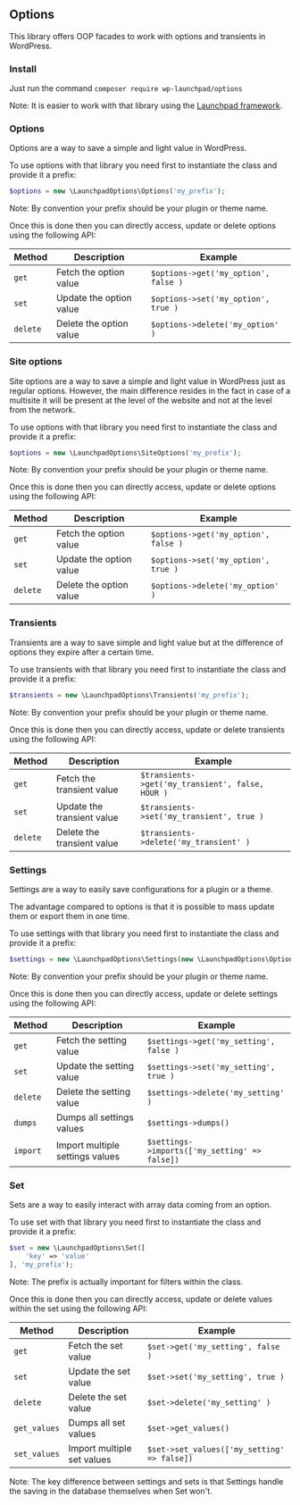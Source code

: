 ## Options

This library offers OOP facades to work with options and transients in WordPress.

### Install

Just run the command `composer require wp-launchpad/options`

Note: It is easier to work with that library using the [Launchpad framework](https://github.com/wp-launchpad/launchpad).

### Options

Options are a way to save a simple and light value in WordPress.

To use options with that library you need first to instantiate the class and provide it a prefix:
```php
$options = new \LaunchpadOptions\Options('my_prefix');
```

Note: By convention your prefix should be your plugin or theme name.

Once this is done then you can directly access, update or delete options using the following API:

| Method   | Description             | Example                              |
|----------|-------------------------|--------------------------------------|
| `get`    | Fetch the option value  | `$options->get('my_option', false )` |
| `set`    | Update the option value | `$options->set('my_option', true )`  |
| `delete` | Delete the option value | `$options->delete('my_option' )`     |

### Site options
Site options are a way to save a simple and light value in WordPress just as regular options.
However, the main difference resides in the fact in case of a  multisite it will be present at the level of the website and not at the level from the network.

To use options with that library you need first to instantiate the class and provide it a prefix:
```php
$options = new \LaunchpadOptions\SiteOptions('my_prefix');
```

Note: By convention your prefix should be your plugin or theme name.

Once this is done then you can directly access, update or delete options using the following API:

| Method   | Description             | Example                              |
|----------|-------------------------|--------------------------------------|
| `get`    | Fetch the option value  | `$options->get('my_option', false )` |
| `set`    | Update the option value | `$options->set('my_option', true )`  |
| `delete` | Delete the option value | `$options->delete('my_option' )`     |

### Transients

Transients are a way to save simple and light value but at the difference of options they expire after a certain time.

To use transients with that library you need first to instantiate the class and provide it a prefix:
```php
$transients = new \LaunchpadOptions\Transients('my_prefix');
```

Note: By convention your prefix should be your plugin or theme name.

Once this is done then you can directly access, update or delete transients using the following API:

| Method   | Description                | Example                                          |
|----------|----------------------------|--------------------------------------------------|
| `get`    | Fetch the transient value  | `$transients->get('my_transient', false, HOUR )` |
| `set`    | Update the transient value | `$transients->set('my_transient', true )`        |
| `delete` | Delete the transient value | `$transients->delete('my_transient' )`           |


### Settings

Settings are a way to easily save configurations for a plugin or a theme.

The advantage compared to options is that it is possible to mass update them or export them in one time.

To use settings with that library you need first to instantiate the class and provide it a prefix:
```php
$settings = new \LaunchpadOptions\Settings(new \LaunchpadOptions\Options('my_prefix'), 'my_settings_prefix');
```

Note: By convention your prefix should be your plugin or theme name.

Once this is done then you can directly access, update or delete settings using the following API:

| Method   | Description                     | Example                                       |
|----------|---------------------------------|-----------------------------------------------|
| `get`    | Fetch the setting value         | `$settings->get('my_setting', false )`        |
| `set`    | Update the setting value        | `$settings->set('my_setting', true )`         |
| `delete` | Delete the setting value        | `$settings->delete('my_setting' )`            |
| `dumps`  | Dumps all settings values       | `$settings->dumps()`                          |
| `import` | Import multiple settings values | `$settings->imports(['my_setting' => false])` |

### Set

Sets are a way to easily interact with array data coming from an option.

To use set with that library you need first to instantiate the class and provide it a prefix:
```php
$set = new \LaunchpadOptions\Set([
    'key' => 'value'
], 'my_prefix');
```

Note: The prefix is actually important for filters within the class.

Once this is done then you can directly access, update or delete values within the set using the following API:

| Method       | Description                | Example                                     |
|--------------|----------------------------|---------------------------------------------|
| `get`        | Fetch the set value        | `$set->get('my_setting', false )`           |
| `set`        | Update the set value       | `$set->set('my_setting', true )`            |
| `delete`     | Delete the set value       | `$set->delete('my_setting' )`               |
| `get_values` | Dumps all set values       | `$set->get_values()`                        |
| `set_values` | Import multiple set values | `$set->set_values(['my_setting' => false])` |

Note: The key difference between settings and sets is that Settings handle the saving in the database themselves when Set won't.